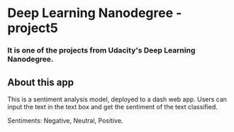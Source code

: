 # Deep Learning Nanodegree - project5

### It is one of the projects from Udacity's Deep Learning Nanodegree.

## About this app

This is a sentiment analysis model, deployed to a dash web app.
Users can input the text in the text box and get the sentiment of the text classified.

Sentiments: Negative, Neutral, Positive.
